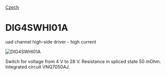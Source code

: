 
[Czech](./README.cs.md)
<!--- module --->
# DIG4SWHI01A
<!--- Emodule --->

<!--- subtitle --->uad channel high-side driver - high current<!--- Esubtitle --->

![DIG4SWHI01A]()

<!--- description --->Switch for voltage from 4 V to 28 V. Resistance in spliced state 50 mOhm. Integrated circuit VNQ7050AJ.<!--- Edescription --->
            